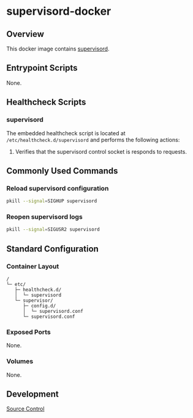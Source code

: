 # supervisord-docker

## Overview

This docker image contains [supervisord](https://supervisord.org/).

## Entrypoint Scripts

None.

## Healthcheck Scripts

### supervisord

The embedded healthcheck script is located at `/etc/healthcheck.d/supervisord` and performs the following actions:

1. Verifies that the supervisord control socket is responds to requests.

## Commonly Used Commands

### Reload supervisord configuration

```bash
pkill --signal=SIGHUP supervisord
```

### Reopen supervisord logs

```bash
pkill --signal=SIGUSR2 supervisord
```

## Standard Configuration

### Container Layout

```
/
└─ etc/
   ├─ healthcheck.d/
   │  └─ supervisord
   └─ supervisor/
      ├─ config.d/
      │  └─ supervisord.conf
      └─ supervisord.conf
```

### Exposed Ports

None.

### Volumes

None.

## Development

[Source Control](https://github.com/crashvb/supervisord-docker)

